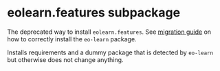 # eolearn.features subpackage

The deprecated way to install `eolearn.features`. See [migration guide](https://github.com/sentinel-hub/eo-learn/issues/733) on how to correctly install the `eo-learn` package.

Installs requirements and a dummy package that is detected by `eo-learn` but otherwise does not change anything.
